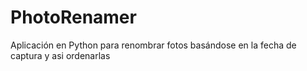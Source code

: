 # PhotoRenamer
Aplicación en Python para renombrar fotos basándose en la fecha de captura y asi ordenarlas

